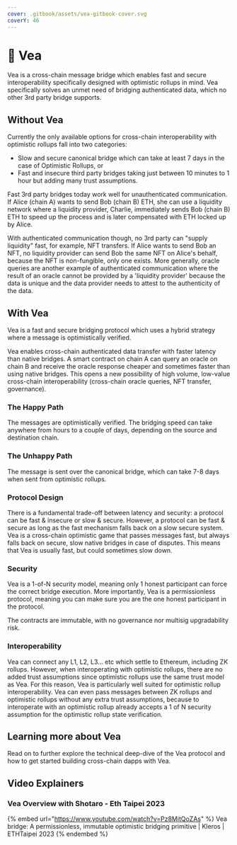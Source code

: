 ```yaml
---
cover: .gitbook/assets/vea-gitbook-cover.svg
coverY: 46
---
```


# 🌉 Vea

Vea is a cross-chain message bridge which enables fast and secure interoperability specifically designed with optimistic rollups in mind. Vea specifically solves an unmet need of bridging authenticated data, which no other 3rd party bridge supports.

## Without Vea

Currently the only available options for cross-chain interoperability with optimistic rollups fall into two categories:

* Slow and secure canonical bridge which can take at least 7 days in the case of Optimistic Rollups, or
* Fast and insecure third party bridges taking just between 10 minutes to 1 hour but adding many trust assumptions.

Fast 3rd party bridges today work well for unauthenticated communication. If Alice (chain A) wants to send Bob (chain B) ETH, she can use a liquidity network where a liquidity provider, Charlie, immediately sends Bob (chain B) ETH to speed up the process and is later compensated with ETH locked up by Alice.

With authenticated communication though, no 3rd party can "supply liquidity" fast, for example, NFT transfers. If Alice wants to send Bob an NFT, no liquidity provider can send Bob the same NFT on Alice's behalf, because the NFT is non-fungible, only one exists. More generally, oracle queries are another example of authenticated communication where the result of an oracle cannot be provided by a 'liquidity provider' because the data is unique and the data provider needs to attest to the authenticity of the data.

## With Vea

Vea is a fast and secure bridging protocol which uses a hybrid strategy where a message is optimistically verified.

Vea enables cross-chain authenticated data transfer with faster latency than native bridges. A smart contract on chain A can query an oracle on chain B and receive the oracle response cheaper and sometimes faster than using native bridges. This opens a new possibility of high volume, low-value cross-chain interoperability (cross-chain oracle queries, NFT transfer, governance).

### The Happy Path

The messages are optimistically verified. The bridging speed can take anywhere from hours to a couple of days, depending on the source and destination chain.&#x20;

### The Unhappy Path

The message is sent over the canonical bridge, which can take 7-8 days when sent from optimistic rollups.

### Protocol Design

There is a fundamental trade-off between latency and security: a protocol can be fast & insecure or slow & secure. However, a protocol can be fast & secure as long as the fast mechanism falls back on a slow secure system. Vea is a cross-chain optimistic game that passes messages fast, but always falls back on secure, slow native bridges in case of disputes. This means that Vea is usually fast, but could sometimes slow down.

### Security

Vea is a 1-of-N security model, meaning only 1 honest participant can force the correct bridge execution. More importantly, Vea is a permissionless protocol, meaning you can make sure you are the one honest participant in the protocol.

The contracts are immutable, with no governance nor multisig upgradability risk.

### Interoperability

Vea can connect any L1, L2, L3... etc which settle to Ethereum, including ZK rollups. However, when interoperating with optimistic rollups, there are no added trust assumptions since optimistic rollups use the same trust model as Vea. For this reason, Vea is particularly well suited for optimistic rollup interoperability. Vea can even pass messages between ZK rollups and optimistic rollups without any extra trust assumptions, because to interoperate with an optimistic rollup already accepts a 1 of N security assumption for the optimistic rollup state verification.

## Learning more about Vea

Read on to further explore the technical deep-dive of the Vea protocol and how to get started building cross-chain dapps with Vea.

## Video Explainers

### Vea Overview with Shotaro - Eth Taipei 2023

{% embed url="https://www.youtube.com/watch?v=Pz8MitQoZAs" %}
Vea bridge: A permissionless, immutable optimistic bridging primitive | Kleros | ETHTaipei 2023
{% endembed %}
